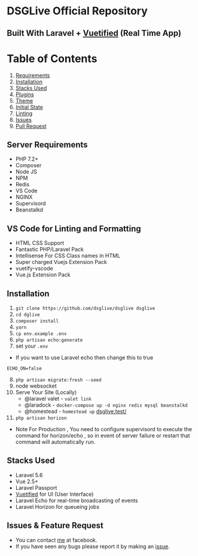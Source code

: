 # DSGLive Official Repository

## Built With Laravel + [Vuetified](https://github.com/codeitlikemiley/vuetified) (Real Time App)

# Table of Contents

1.  [Requirements](#requirements)
2.  [Installation](#installation)
3.  [Stacks Used](#stacks-used)
4.  [Plugins](#plugins)
5.  [Theme](#theme)
6.  [Initial State](#initial-state)
7.  [Linting](#linting)
8.  [Issues](#issues)
9.  [Pull Request](#pull-request)

## Server Requirements

- PHP 7.2+
- Composer
- Node JS
- NPM
- Redis
- VS Code
- NGINX
- Supervisord
- Beanstalkd

## VS Code for Linting and Formatting

- HTML CSS Support
- Fantastic PHP/Laravel Pack
- Intellisense For CSS Class names in HTML
- Super charged Vuejs Extension Pack
- vuetify-vscode
- Vue.js Extension Pack

## Installation

1.  `git clone https://github.com/dsglive/dsglive dsglive`
2.  `cd dglive`
3.  `composer install`
4.  `yarn`
5.  `cp env.example .env`
6.  `php artisan echo:generate`
7.  set your `.env`

- If you want to use Laravel echo then change this to true

```
ECHO_ON=false
```

8.  `php artisan migrate:fresh --seed`
9.  node websocket
10. Serve Your Site (Locally)
    - @laravel valet - `valet link`
    - @laradock - `docker-compose up -d nginx redis mysql beanstalkd`
    - @homestead - `homestead up`
      [dsglive.test/](dsglive.test)
11. `php artisan horizon`

- Note For Production , You need to configure supervisord to execute the command for horizon/echo , so in event of server failure or restart that command will automatically run.

## Stacks Used

- Laravel 5.6
- Vue 2.5+
- Laravel Passport
- [Vuetified](https://github.com/codeitlikemiley/vuetified) for UI (User Interface)
- Laravel Echo for real-time broadcasting of events
- Laravel Horizon for queueing jobs

## Issues & Feature Request

- You can contact [me](https://www.facebook.com/uriah.san) at facebook.
- If you have seen any bugs please report it by making an [issue](https://github.com/dsglive/dsglive/issues).
